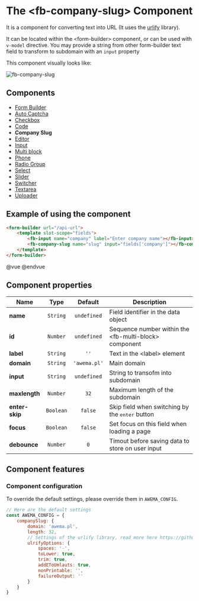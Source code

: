 # The &lt;fb-company-slug&gt; Component

It is a component for converting text into URL (It uses the [urlify](https://github.com/Gottox/node-urlify) library).

It can be located within the &lt;form-builder&gt; component, or can be used with `v-model` directive. You may provide a string from other form-builder text field to transform to subdomain with an `input` property


This component visually looks like:

![fb-company-slug](/assets/awema-pl/wiki/docs/fb-company-slug.gif)

## Components
* [Form Builder](./form-builder.md)
* [Auto Captcha](./fb-auto-captcha.md)
* [Checkbox](./fb-checkbox.md)
* [Code](./fb-code.md)
* **Company Slug**
* [Editor](./fb-editor.md)
* [Input](./fb-input.md)
* [Multi block](./fb-multi-block.md)
* [Phone](./fb-phone.md)
* [Radio Group](./fb-radio-group.md)
* [Select](./fb-select.md)
* [Slider](./fb-slider.md)
* [Switcher](./fb-switcher.md)
* [Textarea](./fb-textarea.md)
* [Uploader](./fb-uploader.md)

## <a name="fbcs-example"></a> Example of using the component

```html
<form-builder url="/api-url">
    <template slot-scope="fields">
        <fb-input name="company" label="Enter company name"></fb-input>
        <fb-company-slug name="slug" input="fields['company']"></fb-company-slug>
    </template>
</form-builder>
```
@vue
<form-builder url="/api-url">
    <template slot-scope="fields">
        <fb-input name="company" label="Enter company name"></fb-input>
        <fb-company-slug name="slug" input="fields['company']"></fb-company-slug>
    </template>
</form-builder>
@endvue


## Component properties

| Name                | Type               | Default             | Description                                       |
|---------------------|:------------------:|:-------------------:|---------------------------------------------------|
| **name**            | `String`           | `undefined`         | Field identifier in the data object               |
| **id**              | `Number`           | `undefined`         | Sequence number within the &lt;fb-multi-block&gt; component    |
| **label**           | `String`           | `''`                | Text in the &lt;label&gt; element                 |
| **domain**          | `String`           | `'awema.pl'`      | Main domain                                       |
| **input**           | `String`           | `undefined`         | String to transofm into subdomain                 |
| **maxlength**       | `Number`           | `32`                | Maximum length of the subdomain                   |
| **enter-skip**      | `Boolean`          | `false`             | Skip field when switching by the <kbd>enter</kbd> button |
| **focus**           | `Boolean`          | `false`             | Set focus on this field when loading a page       |
| **debounce**        | `Number`           | `0`                 | Timout before saving data to store on user input  |

## Component features

### Component configuration

To override the default settings, please override them in `AWEMA_CONFIG`.

```javascript
// Here are the default settings
const AWEMA_CONFIG = {
    companySlug: {
        domain: 'awema.pl',
        length: 32,
        // Settings of the urlify library, read more here https://github.com/Gottox/node-urlify#browser-1
        ulrifyOptions: {
            spaces: '-',
            toLower: true,
            trim: true,
            addEToUmlauts: true,
            nonPrintable: '',
            failureOutput: ''
        }
    }
}
```
